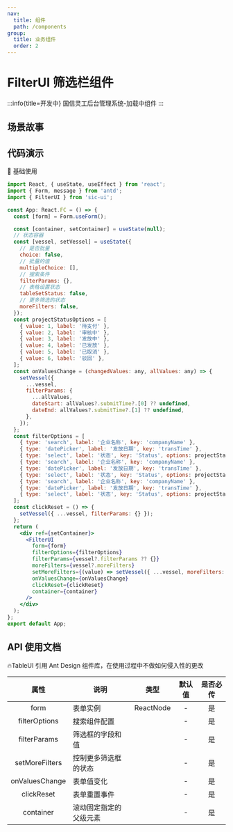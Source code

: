 ```yaml
---
nav:
  title: 组件
  path: /components
group:
  title: 业务组件
  order: 2
---
```


# FilterUI 筛选栏组件

:::info{title=开发中}
国信灵工后台管理系统-加载中组件
:::

## 场景故事

## 代码演示

💎 基础使用

```jsx
import React, { useState, useEffect } from 'react';
import { Form, message } from 'antd';
import { FilterUI } from 'sic-ui';

const App: React.FC = () => {
  const [form] = Form.useForm();

  const [container, setContainer] = useState(null);
  // 状态容器
  const [vessel, setVessel] = useState({
    // 是否批量
    choice: false,
    // 批量的值
    multipleChoice: [],
    // 搜索条件
    filterParams: {},
    // 表格设置状态
    tableSetStatus: false,
    // 更多筛选的状态
    moreFilters: false,
  });
  const projectStatusOptions = [
    { value: 1, label: '待支付' },
    { value: 2, label: '审核中' },
    { value: 3, label: '发放中' },
    { value: 4, label: '已发放' },
    { value: 5, label: '已取消' },
    { value: 6, label: '驳回' },
  ];
  const onValuesChange = (changedValues: any, allValues: any) => {
    setVessel({
      ...vessel,
      filterParams: {
        ...allValues,
        dateStart: allValues?.submitTime?.[0] ?? undefined,
        dateEnd: allValues?.submitTime?.[1] ?? undefined,
      },
    });
  };
  const filterOptions = [
    { type: 'search', label: '企业名称', key: 'companyName' },
    { type: 'datePicker', label: '发放日期', key: 'transTime' },
    { type: 'select', label: '状态', key: 'Status', options: projectStatusOptions },
    { type: 'search', label: '企业名称', key: 'companyName' },
    { type: 'datePicker', label: '发放日期', key: 'transTime' },
    { type: 'select', label: '状态', key: 'Status', options: projectStatusOptions },
    { type: 'search', label: '企业名称', key: 'companyName' },
    { type: 'datePicker', label: '发放日期', key: 'transTime' },
    { type: 'select', label: '状态', key: 'Status', options: projectStatusOptions },
  ];
  const clickReset = () => {
    setVessel({ ...vessel, filterParams: {} });
  };
  return (
    <div ref={setContainer}>
      <FilterUI
        form={form}
        filterOptions={filterOptions}
        filterParams={vessel?.filterParams ?? {}}
        moreFilters={vessel?.moreFilters}
        setMoreFilters={(value) => setVessel({ ...vessel, moreFilters: value })}
        onValuesChange={onValuesChange}
        clickReset={clickReset}
        container={container}
      />
    </div>
  );
};
export default App;
```

## API 使用文档

🔥TableUI 引用 Ant Design 组件库，在使用过程中不做如何侵入性的更改

<font size=1>

|      属性      | 说明                   |   类型    | 默认值 | 是否必传 |
| :------------: | ---------------------- | :-------: | :----: | :------: |
|      form      | 表单实例               | ReactNode |   -    |    是    |
| filterOptions  | 搜索组件配置           |           |   -    |    是    |
|  filterParams  | 筛选框的字段和值       |           |   -    |    是    |
| setMoreFilters | 控制更多筛选框的状态   |           |   -    |    是    |
| onValuesChange | 表单值变化             |           |   -    |    是    |
|   clickReset   | 表单重置事件           |           |   -    |    是    |
|   container    | 滚动固定指定的父级元素 |           |   -    |    是    |

</font>
